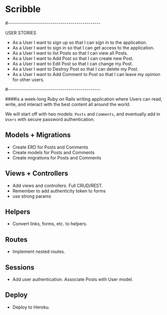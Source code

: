 # Scribble 

#-_-_-_-_-_-_-_-_-_-_-_-_-_-_-_-_-_-_-_-_-_-_-_-_-_-_-_-_-_-_-_-_-_-_-_-_-_-_-_-_-_-_-_-_-_-_

USER STORIES 

- As a User I want to sign up so that I can sign in to the application. 
- As a User I want to sign in so that I can get access to the application.
- As a User I want to list Posts so that I can view all Posts.
- As a User I want to Add Post so that I can create new Post. 
- As a User I want to Edit Post so that I can change my Post.
- As a User I want to Destroy Post so that I can delete my Post.
- As a User I want to Add Comment to Post so that I can leave my opinion for other users.


#-_-_-_-_-_-_-_-_-_-_-_-_-_-_-_-_-_-_-_-_-_-_-_-_-_-_-_-_-_-_-_-_-_-_-_-_-_-_-_-_-_-_-_-_-_-_

####is a week-long Ruby on Rails writing application where Users can read, write, and interact
with the best content all around the world.

We will start off with two models: `Posts` and `Comments`, and eventually
add in `Users` with secure password authentication.

## Models + Migrations 

- Create ERD for Posts and Comments
- Create models for Posts and Comments
- Create migrations for Posts and Comments

## Views + Controllers 

- Add views and controllers. Full CRUD/REST.
- Remember to add authenticity token to forms
- use strong params

## Helpers 

- Convert links, forms, etc. to helpers.

## Routes 

- Implement nested routes.

## Sessions 

- Add user authentication. Associate Posts with User model.

## Deploy 

- Deploy to Heroku.
